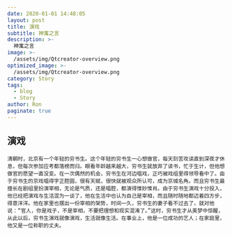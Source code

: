 ```yaml
---
date: 2020-01-01 14:48:05
layout: post
title: 演戏
subtitle: 神寓之言
description: >-
  神寓之言
image: >-
  /assets/img/Qtcreator-overview.png
optimized_image: >-
  /assets/img/Qtcreator-overview.png
category: Story
tags:
  - blog
  - Story
author: Ron
paginate: true
---
```

 ## 演戏

    清朝时，北京有一个年轻的穷书生。这个年轻的穷书生一心想做官，每天刻苦攻读直到深夜才休息，但每次参加应考都落榜而归。眼看年龄越来越大，穷书生就放弃了读书，忙于生计，但他想做官的愿望一直没变。在一次偶然的机会，穷书生在河边唱戏，正巧被戏组里得领导看中了。由于穷书生的京戏唱得字正腔圆，很有天赋，很快就被观众所认可，成为京城名角。而且穷书生最擅长在剧组里扮演宰相，无论是气质，还是唱腔，都演得惟妙惟肖。由于穷书生演戏十分投入，他已经把演戏与生活混为一谈了，他在生活中也认为自己是宰相，而且随时随地都迈着四方步，得意洋洋。他在家里也摆出一份宰相的架势，时间一久，穷书生的妻子看不过去了，就对他说：“官人，你是戏子，不是宰相，不要把理想和现实混淆了。”这时，穷书生才从美梦中惊醒，从此以后，穷书生演戏就像演戏，生活就像生活。在事业上，他是一位成功的艺人；在家庭里，他又是一位称职的丈夫。




